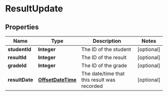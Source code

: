 
# ResultUpdate

## Properties
Name | Type | Description | Notes
------------ | ------------- | ------------- | -------------
**studentId** | **Integer** | The ID of the student |  [optional]
**resultId** | **Integer** | The ID of the result |  [optional]
**gradeId** | **Integer** | The ID of the grade |  [optional]
**resultDate** | [**OffsetDateTime**](OffsetDateTime.md) | The date/time that this result was recorded |  [optional]



